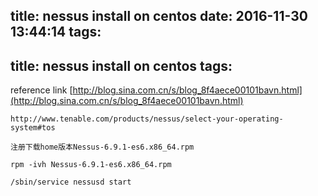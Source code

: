 title: nessus install on centos
date: 2016-11-30 13:44:14
tags:
---
title: nessus install on centos
tags:
---

reference link
[http://blog.sina.com.cn/s/blog_8f4aece00101bavn.html](http://blog.sina.com.cn/s/blog_8f4aece00101bavn.html)

```
http://www.tenable.com/products/nessus/select-your-operating-system#tos

注册下载home版本Nessus-6.9.1-es6.x86_64.rpm

rpm -ivh Nessus-6.9.1-es6.x86_64.rpm 

/sbin/service nessusd start

```

